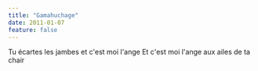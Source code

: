 ```yaml
---
title: "Gamahuchage"
date: 2011-01-07
feature: false
---
```


Tu écartes les jambes et c'est moi l'ange
Et c'est moi l'ange aux ailes de ta chair
